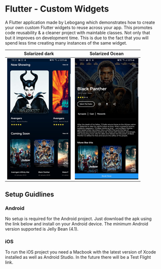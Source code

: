 # Flutter - Custom Widgets

A Flutter application made by Lebogang which demonstrates how to create your own custom Flutter widgets to reuse across your app. This promotes code reusability & a cleaner project with maintable classes. Not only that but it improves on development time. This is due to the fact that you will spend less time creating many instances of the same widget.

Solarized dark             |  Solarized Ocean
:-------------------------:|:-------------------------:
<img src="https://github.com/Lebogang95/Flutter-Custom-Widgets/blob/master/images/SC1.jpg"  width="210" height="400">  | <img src="https://github.com/Lebogang95/Flutter-Custom-Widgets/blob/master/images/SC2.jpg"  width="210" height="400">

## Setup Guidlines
### Android

No setup is required for the Android project. Just download the apk using the link below and install on your Android device. The minimum Android version supported is Jelly Bean (4.1).

### iOS

To run the iOS project you need a Macbook with the latest version of Xcode installed as well as Android Studio. In the future there will be a Test Flight link.
